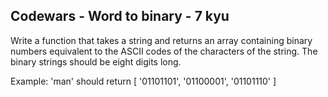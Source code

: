 ## Codewars - Word to binary - 7 kyu

Write a function that takes a string and returns an array containing binary numbers equivalent to the ASCII codes of the characters of the string. The binary strings should be eight digits long.

Example: 'man' should return [ '01101101', '01100001', '01101110' ]